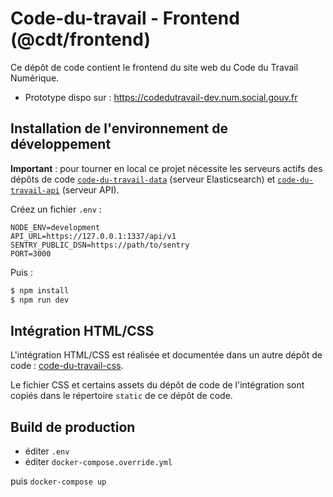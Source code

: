 # Code-du-travail - Frontend (@cdt/frontend)

Ce dépôt de code contient le frontend du site web du Code du Travail Numérique.

- Prototype dispo sur : https://codedutravail-dev.num.social.gouv.fr

## Installation de l'environnement de développement

**Important** : pour tourner en local ce projet nécessite les serveurs actifs des dépôts de code [`code-du-travail-data`](https://github.com/SocialGouv/code-du-travail-numerique/tree/master/packages/code-du-travail-data) (serveur Elasticsearch) et [`code-du-travail-api`](https://github.com/SocialGouv/code-du-travail-api) (serveur API).

Créez un fichier `.env` :

```shell
NODE_ENV=development
API_URL=https://127.0.0.1:1337/api/v1
SENTRY_PUBLIC_DSN=https://path/to/sentry
PORT=3000
```

Puis :

```bash
$ npm install
$ npm run dev
```

## Intégration HTML/CSS

L'intégration HTML/CSS est réalisée et documentée dans un autre dépôt de code : [code-du-travail-css](https://github.com/SocialGouv/code-du-travail-css).

Le fichier CSS et certains assets du dépôt de code de l'intégration sont copiés dans le répertoire `static` de ce dépôt de code.

## Build de production

- éditer `.env`
- éditer `docker-compose.override.yml`

puis `docker-compose up`
